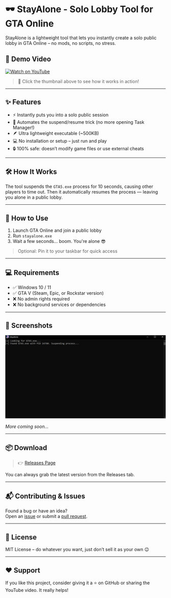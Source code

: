 # 🕶️ StayAlone - Solo Lobby Tool for GTA Online

StayAlone is a lightweight tool that lets you instantly create a solo public lobby in GTA Online – no mods, no scripts, no stress.

## 🎥 Demo Video

[![Watch on YouTube](https://img.youtube.com/vi/dWImXhWsGpI/maxresdefault.jpg)](https://www.youtube.com/watch?v=dWImXhWsGpI)

> 🔗 Click the thumbnail above to see how it works in action!

---

## ✨ Features

- ⚡ Instantly puts you into a solo public session
- 🧠 Automates the suspend/resume trick (no more opening Task Manager!)
- 🪶 Ultra lightweight executable (~500KB)
- 💻 No installation or setup – just run and play
- 🔒 100% safe: doesn’t modify game files or use external cheats

---

## 🛠️ How It Works

The tool suspends the `GTA5.exe` process for 10 seconds, causing other players to time out. Then it automatically resumes the process — leaving you alone in a public lobby.

---

## 🚀 How to Use

1. Launch GTA Online and join a public lobby  
2. Run `stayalone.exe`  
3. Wait a few seconds... boom. You're alone 😎

> Optional: Pin it to your taskbar for quick access

---

## 💻 Requirements

- ✅ Windows 10 / 11  
- ✅ GTA V (Steam, Epic, or Rockstar version)  
- ❌ No admin rights required  
- ❌ No background services or dependencies

---

## 📸 Screenshots

<img src="assets/screenshot1.png" width="600" alt="StayAlone Screenshot"/>

*More coming soon...*

---

## 📦 Download

> 👉 [Releases Page](https://github.com/tot1337/stayalone/releases)

You can always grab the latest version from the Releases tab.

---

## 📬 Contributing & Issues

Found a bug or have an idea?  
Open an [issue](https://github.com/tot1337/stayalone/issues) or submit a [pull request](https://github.com/tot1337/stayalone/pulls).

---

## 📄 License

MIT License – do whatever you want, just don’t sell it as your own 😉

---

## ❤️ Support

If you like this project, consider giving it a ⭐ on GitHub or sharing the YouTube video. It really helps!
